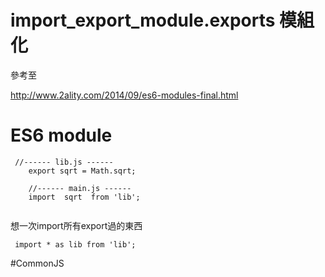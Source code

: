 # import_export_module.exports 模組化
參考至

http://www.2ality.com/2014/09/es6-modules-final.html

# ES6 module


```
 //------ lib.js ------
    export sqrt = Math.sqrt;

    //------ main.js ------
    import  sqrt  from 'lib';
 
```
想一次import所有export過的東西
```
 import * as lib from 'lib';
```
#CommonJS




